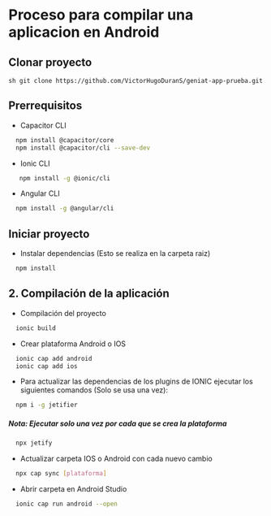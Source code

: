 
# Proceso para compilar una aplicacion en Android

## Clonar proyecto

```sh git clone https://github.com/VictorHugoDuranS/geniat-app-prueba.git ```
##  Prerrequisitos

* Capacitor CLI
```sh
  npm install @capacitor/core
  npm install @capacitor/cli --save-dev
  ```
* Ionic  CLI
```sh
   npm install -g @ionic/cli
  ```
* Angular CLI
```sh
  npm install -g @angular/cli
  ```
##  Iniciar proyecto

* Instalar dependencias (Esto se realiza en la carpeta raiz)
```sh
  npm install
  ```

## 2. Compilación de la aplicación

* Compilación del proyecto
```sh
  ionic build
  ```

* Crear plataforma Android o IOS
```sh
  ionic cap add android
  ionic cap add ios
  ```

* Para actualizar las dependencias de los plugins de IONIC ejecutar los siguientes comandos (Solo se usa una vez):

```sh
  npm i -g jetifier
  ```
##### Nota: Ejecutar solo una vez por cada que se crea la plataforma

```sh
  npx jetify
  ```
* Actualizar carpeta IOS o Android con cada nuevo cambio

```sh
  npx cap sync [plataforma]
  ```
* Abrir carpeta en Android Studio

```sh
  ionic cap run android --open
  ```
